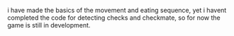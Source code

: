 i have made the basics of the movement and eating sequence, yet i havent completed the code for detecting checks and checkmate, so for now the game is still in development.

